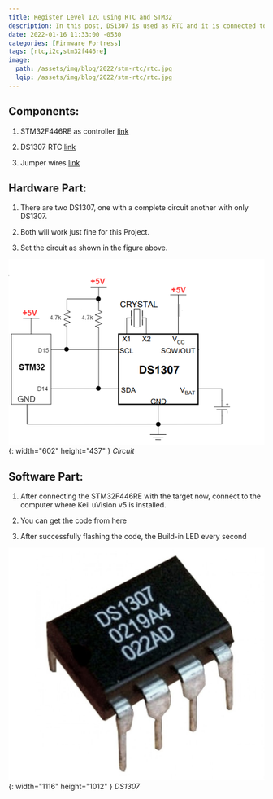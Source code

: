 ```yaml
---
title: Register Level I2C using RTC and STM32
description: In this post, DS1307 is used as RTC and it is connected to STM32F446RE using I2C.
date: 2022-01-16 11:33:00 -0530
categories: [Firmware Fortress]
tags: [rtc,i2c,stm32f446re]
image:
  path: /assets/img/blog/2022/stm-rtc/rtc.jpg
  lqip: /assets/img/blog/2022/stm-rtc/rtc.jpg
---
```


## Components:
1. STM32F446RE as controller [link](https://www.amazon.in/NUCLEO-F446RE-STM32F446RET6-development-integrates-XYG-Study/dp/B014IXUB1M/ref=sr_1_1?crid=3FAQAJN6X1FWI&dchild=1&keywords=stm32f446re&qid=1604331292&sprefix=stm32f446%2Caps%2C707&sr=8-1)

1. DS1307 RTC [link](https://www.amazon.in/Generic-ST-CO0362-DS1307-IC-Real-Clock-RTC/dp/B08P5CPPHJ/ref=sr_1_40?dchild=1&keywords=DS1307&qid=1610779605&sr=8-40&tag=duc21-21)

1. Jumper wires [link](https://www.amazon.in/ApTechDeals-Jumper-Female-breadboard-jumper/dp/B074J9CPV3/ref=sr_1_2_mod_primary_lightning_deal?crid=25YR2Z8ZGWY72&dchild=1&keywords=jumper+wires+for+arduino&qid=1604324158&sbo=Tc8eqSFhUl4VwMzbE4fw%2Fw%3D%3D&smid=AT95IG9ONZD7S&sprefix=jumper%2Caps%2C434&sr=8-2)


## Hardware Part:
1. There are two DS1307, one with a complete circuit another with only DS1307.

1. Both will work just fine for this Project.

1. Set the circuit as shown in the figure above.

![Circuit](assets/img/blog/2022/stm-rtc/ds1307.png){: width="602" height="437" }
_Circuit_

## Software Part:
1. After connecting the  STM32F446RE with the target now, connect to the computer where Keil uVision v5 is installed.

1. You can get the code from here 

1. After successfully flashing the code, the Build-in LED every second

![DS1307](assets/img/blog/2022/stm-rtc/DS1307chip.jpg){: width="1116" height="1012" }
_DS1307_